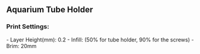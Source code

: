 <h2>Aquarium Tube Holder</h2>

<h3>Print Settings:</h3>
- Layer Height(mm): 0.2
- Infill: (50% for tube holder, 90% for the screws)
- Brim: 20mm
